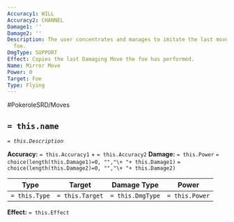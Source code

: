 ```yaml
---
Accuracy1: WILL
Accuracy2: CHANNEL
Damage1: ''
Damage2: ''
Description: The user concentrates and manages to imitate the last move used by the
  foe.
DmgType: SUPPORT
Effect: Copies the last Damaging Move the foe has performed.
Name: Mirror Move
Power: 0
Target: Foe
Type: Flying
---
```


#PokeroleSRD/Moves

## `= this.name` 
*`= this.Description`*

**Accuracy:** `= this.Accuracy1` + `= this.Accuracy2`
**Damage:** `= this.Power` `= choice(length(this.Damage1)=0, "","\+ "+ this.Damage1)` `= choice(length(this.Damage2)=0, "","\+ "+ this.Damage2)`

| Type          | Target          | Damage Type          | Power          |
| ------------- | --------------- | ---------------- | -------------- |
| `= this.Type` | `= this.Target` | `= this.DmgType` | `= this.Power` | 

**Effect:** `= this.Effect`